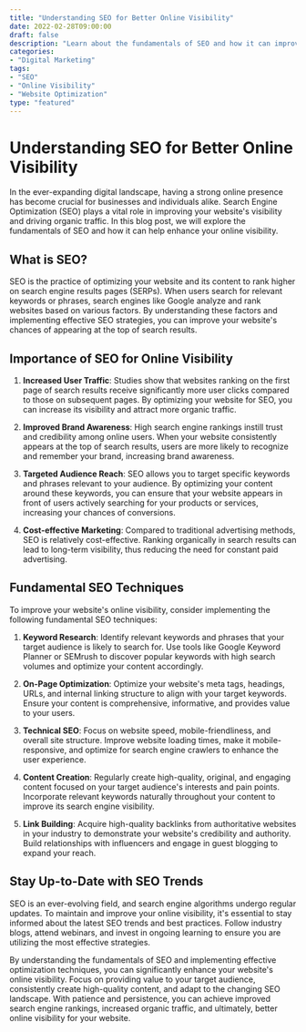 ```yaml
--- 
title: "Understanding SEO for Better Online Visibility" 
date: 2022-02-28T09:00:00 
draft: false 
description: "Learn about the fundamentals of SEO and how it can improve your website's online visibility." 
categories: 
- "Digital Marketing" 
tags: 
- "SEO" 
- "Online Visibility" 
- "Website Optimization" 
type: "featured" 
--- 
```


# Understanding SEO for Better Online Visibility

In the ever-expanding digital landscape, having a strong online presence has become crucial for businesses and individuals alike. Search Engine Optimization (SEO) plays a vital role in improving your website's visibility and driving organic traffic. In this blog post, we will explore the fundamentals of SEO and how it can help enhance your online visibility.

## What is SEO?

SEO is the practice of optimizing your website and its content to rank higher on search engine results pages (SERPs). When users search for relevant keywords or phrases, search engines like Google analyze and rank websites based on various factors. By understanding these factors and implementing effective SEO strategies, you can improve your website's chances of appearing at the top of search results.

## Importance of SEO for Online Visibility

1. **Increased User Traffic**: Studies show that websites ranking on the first page of search results receive significantly more user clicks compared to those on subsequent pages. By optimizing your website for SEO, you can increase its visibility and attract more organic traffic.

2. **Improved Brand Awareness**: High search engine rankings instill trust and credibility among online users. When your website consistently appears at the top of search results, users are more likely to recognize and remember your brand, increasing brand awareness.

3. **Targeted Audience Reach**: SEO allows you to target specific keywords and phrases relevant to your audience. By optimizing your content around these keywords, you can ensure that your website appears in front of users actively searching for your products or services, increasing your chances of conversions.

4. **Cost-effective Marketing**: Compared to traditional advertising methods, SEO is relatively cost-effective. Ranking organically in search results can lead to long-term visibility, thus reducing the need for constant paid advertising.

## Fundamental SEO Techniques

To improve your website's online visibility, consider implementing the following fundamental SEO techniques:

1. **Keyword Research**: Identify relevant keywords and phrases that your target audience is likely to search for. Use tools like Google Keyword Planner or SEMrush to discover popular keywords with high search volumes and optimize your content accordingly.

2. **On-Page Optimization**: Optimize your website's meta tags, headings, URLs, and internal linking structure to align with your target keywords. Ensure your content is comprehensive, informative, and provides value to your users.

3. **Technical SEO**: Focus on website speed, mobile-friendliness, and overall site structure. Improve website loading times, make it mobile-responsive, and optimize for search engine crawlers to enhance the user experience.

4. **Content Creation**: Regularly create high-quality, original, and engaging content focused on your target audience's interests and pain points. Incorporate relevant keywords naturally throughout your content to improve its search engine visibility.

5. **Link Building**: Acquire high-quality backlinks from authoritative websites in your industry to demonstrate your website's credibility and authority. Build relationships with influencers and engage in guest blogging to expand your reach.

## Stay Up-to-Date with SEO Trends

SEO is an ever-evolving field, and search engine algorithms undergo regular updates. To maintain and improve your online visibility, it's essential to stay informed about the latest SEO trends and best practices. Follow industry blogs, attend webinars, and invest in ongoing learning to ensure you are utilizing the most effective strategies.

By understanding the fundamentals of SEO and implementing effective optimization techniques, you can significantly enhance your website's online visibility. Focus on providing value to your target audience, consistently create high-quality content, and adapt to the changing SEO landscape. With patience and persistence, you can achieve improved search engine rankings, increased organic traffic, and ultimately, better online visibility for your website.
